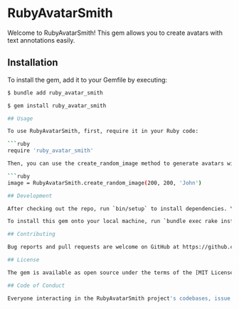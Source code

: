 # RubyAvatarSmith

Welcome to RubyAvatarSmith! This gem allows you to create avatars with text annotations easily.

## Installation

To install the gem, add it to your Gemfile by executing:

```bash
$ bundle add ruby_avatar_smith

$ gem install ruby_avatar_smith

## Usage

To use RubyAvatarSmith, first, require it in your Ruby code:

```ruby
require 'ruby_avatar_smith'

Then, you can use the create_random_image method to generate avatars with text annotations:

```ruby
image = RubyAvatarSmith.create_random_image(200, 200, 'John')

## Development

After checking out the repo, run `bin/setup` to install dependencies. You can also run `bin/console` for an interactive prompt that will allow you to experiment.

To install this gem onto your local machine, run `bundle exec rake install`. To release a new version, update the version number in `version.rb`, and then run `bundle exec rake release`, which will create a git tag for the version, push git commits and the created tag, and push the `.gem` file to [rubygems.org](https://rubygems.org).

## Contributing

Bug reports and pull requests are welcome on GitHub at https://github.com/KapilDevPal/ruby_avatar_smith. This project is intended to be a safe, welcoming space for collaboration, and contributors are expected to adhere to the [code of conduct](https://github.com/KapilDevPal/ruby_avatar_smith/blob/master/CODE_OF_CONDUCT.md).

## License

The gem is available as open source under the terms of the [MIT License](https://opensource.org/licenses/MIT).

## Code of Conduct

Everyone interacting in the RubyAvatarSmith project's codebases, issue trackers, chat rooms and mailing lists is expected to follow the [code of conduct](https://github.com/KapilDevPal/ruby_avatar_smith/blob/master/CODE_OF_CONDUCT.md).

